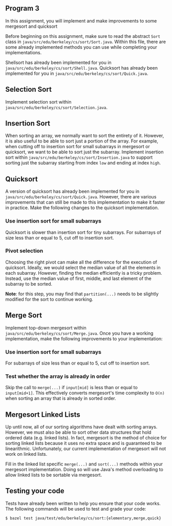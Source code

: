 Program 3
---------
In this assignment, you will implement and make improvements to some mergesort and quicksort

Before beginning on this assignment, make sure to read the abstract `Sort` class in
`java/src/edu/berkeley/cs/sort/Sort.java`. Within this file, there are some already implemented
methods you can use while completing your implementations.

Shellsort has already been implemented for you in `java/src/edu/berkeley/cs/sort/Shell.java`.
Quicksort has already been implemented for you in `java/src/edu/berkeley/cs/sort/Quick.java`.

Selection Sort
--------------
Implement selection sort within `java/src/edu/berkeley/cs/sort/Selection.java`.

Insertion Sort
--------------
When sorting an array, we normally want to sort the entirety of it. However, it is also useful to be
able to sort just a portion of the array. For example, when cutting off to insertion sort for small
subarrays in mergesort or quicksort, we want to be able to sort just the subarray. Implement
insertion sort within `java/src/edu/berkeley/cs/sort/Insertion.java` to support sorting just the
subarray starting from index `low` and ending at index `high`.

Quicksort
----------
A version of quicksort has already been implemented for you in
`java/src/edu/berkeley/cs/sort/Quick.java`. However, there are various improvements that can still
be made to this implementation to make it faster in practice. Make the following changes to the
quicksort implementation.

### Use insertion sort for small subarrays
Quicksort is slower than insertion sort for tiny subarrays. For subarrays of size less than or equal
to 5, cut off to insertion sort.

### Pivot selection
Choosing the right pivot can make all the difference for the execution of quicksort. Ideally, we
would select the median value of all the elements in each subarray. However, finding the median
efficiently is a tricky problem. Instead, use the median value of first, middle, and last element of
the subarray to be sorted.

**Note**: for this step, you may find that `partition(...)` needs to be slightly modified for the
sort to continue working.

Merge Sort
----------
Implement top-down mergesort within `java/src/edu/berkeley/cs/sort/Merge.java`. Once you have a
working implementation, make the following improvements to your implementation:

### Use insertion sort for small subarrays
For subarrays of size less than or equal to 5, cut off to insertion sort.

### Test whether the array is already in order
Skip the call to `merge(...)` if `input[mid]` is less than or equal to `input[mid+1]`. This
effectively converts mergesort's time complexity to `O(n)` when sorting an array that is already in
sorted order.

Mergesort Linked Lists
----------------------
Up until now, all of our sorting algorithms have dealt with sorting arrays. However, we must also be
able to sort other data structures that hold ordered data (e.g. linked lists). In fact, mergesort is
the method of choice for sorting linked lists because it uses no extra space and is guaranteed to be
linearithmic. Unfortunately, our current implementation of mergesort will not work on linked lists.

Fill in the linked list specific `merge(...)` and `sort(...)` methods within your mergesort
implementation. Doing so will use Java's method overloading to allow linked lists to be sortable via
mergesort.

Testing your code
-----------------
Tests have already been written to help you ensure that your code works. The following commands will
be used to test and grade your code:

    $ bazel test java/test/edu/berkeley/cs/sort:{elementary,merge,quick}
